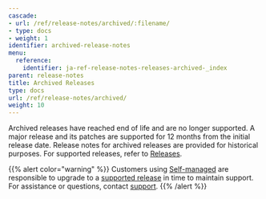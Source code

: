 ```yaml
---
cascade:
- url: /ref/release-notes/archived/:filename/
- type: docs
- weight: 1
identifier: archived-release-notes
menu:
  reference:
    identifier: ja-ref-release-notes-releases-archived-_index
parent: release-notes
title: Archived Releases
type: docs
url: /ref/release-notes/archived/
weight: 10
---
```


Archived releases have reached end of life and are no longer supported. A major release and its patches are supported for 12 months from the initial release date. Release notes for archived releases are provided for historical purposes. For supported releases, refer to [Releases](/ref/release-notes/).

{{% alert color="warning" %}}
Customers using [Self-managed](/guides/hosting/hosting-options/self-managed/) are responsible to upgrade to a [supported release](/ref/releases-notes/) in time to maintain support. For assistance or questions, contact [support](mailto:support@wandb.com).
{{% /alert %}}
